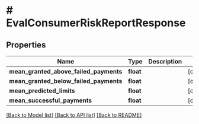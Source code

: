 # # EvalConsumerRiskReportResponse

## Properties

Name | Type | Description | Notes
------------ | ------------- | ------------- | -------------
**mean_granted_above_failed_payments** | **float** |  | [optional]
**mean_granted_below_failed_payments** | **float** |  | [optional]
**mean_predicted_limits** | **float** |  | [optional]
**mean_successful_payments** | **float** |  | [optional]

[[Back to Model list]](../../README.md#models) [[Back to API list]](../../README.md#endpoints) [[Back to README]](../../README.md)
